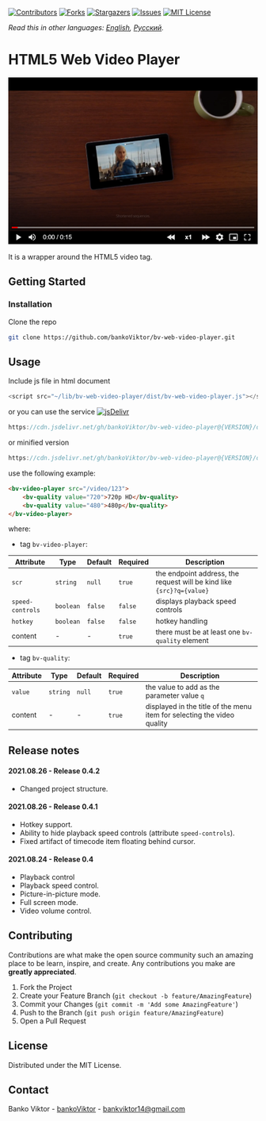 [![Contributors][contributors-shield]][contributors-url]
[![Forks][forks-shield]][forks-url]
[![Stargazers][stars-shield]][stars-url]
[![Issues][issues-shield]][issues-url]
[![MIT License][license-shield]][license-url]

*Read this in other languages: [English](README.md), [Русский](README.ru.md).*

<!-- ABOUT THE PROJECT -->
# HTML5 Web Video Player

![Product Name Screen Shot][product-screenshot]

It is a wrapper around the HTML5 video tag.



<!-- GETTING STARTED -->
## Getting Started


### Installation

Clone the repo
```sh
git clone https://github.com/bankoViktor/bv-web-video-player.git
```



<!-- USAGE EXAMPLES -->
## Usage

Include js file in html document
```js
<script src="~/lib/bv-web-video-player/dist/bv-web-video-player.js"></script>
```
or you can use the service [![jsDelivr][jsdelivr-badge]][jsdelivr-url]
```js
https://cdn.jsdelivr.net/gh/bankoViktor/bv-web-video-player@{VERSION}/dist/bv-web-video-player.js
```
or minified version
```js
https://cdn.jsdelivr.net/gh/bankoViktor/bv-web-video-player@{VERSION}/dist/bv-web-video-player.min.js
```

use the following example:
```html
<bv-video-player src="/video/123">
    <bv-quality value="720">720p HD</bv-quality>
    <bv-quality value="480">480p</bv-quality>
</bv-video-player>
```
where:
- tag `bv-video-player`:

| Attribute | Type | Default | Required | Description |
| - | - | - | - | - |
| `scr` | `string`  | `null` | `true` | the endpoint address, the request will be kind like `{src}?q={value}` |
| `speed-controls` | `boolean` | `false` | `false`  | displays playback speed controls |
| `hotkey` | `boolean` | `false` | `false` | hotkey handling |
| content | - | - | `true` | there must be at least one `bv-quality` element |

- tag `bv-quality`:

| Attribute | Type | Default | Required | Description |
| - | - | - | - | - |
| `value` | `string` | `null` | `true` | the value to add as the parameter value `q` |
| content | - | - | `true` | displayed in the title of the menu item for selecting the video quality |



<!-- RELEASE NOTES -->
## Release notes

#### 2021.08.26 - Release 0.4.2
- Changed project structure.

#### 2021.08.26 - Release 0.4.1
- Hotkey support.
- Ability to hide playback speed controls (attribute `speed-controls`).
- Fixed artifact of timecode item floating behind cursor.

#### 2021.08.24 - Release 0.4
- Playback control
- Playback speed control.
- Picture-in-picture mode.
- Full screen mode.
- Video volume control.



<!-- CONTRIBUTING -->
## Contributing

Contributions are what make the open source community such an amazing place to be learn, inspire, and create. Any contributions you make are **greatly appreciated**.

1. Fork the Project
2. Create your Feature Branch (`git checkout -b feature/AmazingFeature`)
3. Commit your Changes (`git commit -m 'Add some AmazingFeature'`)
4. Push to the Branch (`git push origin feature/AmazingFeature`)
5. Open a Pull Request
 
 
 
<!-- LICENSE -->
## License

Distributed under the MIT License.



<!-- CONTACT -->
## Contact

Banko Viktor - [bankoViktor][github-profile] - bankviktor14@gmail.com



<!-- MARKDOWN LINKS & IMAGES -->
[contributors-shield]: https://img.shields.io/github/contributors/bankoViktor/bv-web-video-player.svg?style=for-the-badge
[contributors-url]: https://github.com/bankoViktor/bv-web-video-player/graphs/contributors
[forks-shield]: https://img.shields.io/github/forks/bankoViktor/bv-web-video-player.svg?style=for-the-badge
[forks-url]: https://github.com/bankoViktor/bv-web-video-player/network/members
[stars-shield]: https://img.shields.io/github/stars/bankoViktor/bv-web-video-player.svg?style=for-the-badge
[stars-url]: https://github.com/bankoViktor/bv-web-video-player/stargazers
[issues-shield]: https://img.shields.io/github/issues/bankoViktor/bv-web-video-player.svg?style=for-the-badge
[issues-url]: https://github.com/bankoViktor/bv-web-video-player/issues
[license-shield]: https://img.shields.io/github/license/bankoViktor/bv-web-video-player.svg?style=for-the-badge
[license-url]: https://github.com/bankoViktor/bv-web-video-player/blob/master/LICENSE.txt
[linkedin-shield]: https://img.shields.io/badge/-LinkedIn-black.svg?style=for-the-badge&logo=linkedin&colorB=555
[product-screenshot]: screenshot.png
[github-profile]: https://github.com/bankoViktor
[jsdelivr-url]: https://www.jsdelivr.com
[jsdelivr-badge]: https://data.jsdelivr.com/v1/package/gh/bankoViktor/bv-web-video-player/badge
